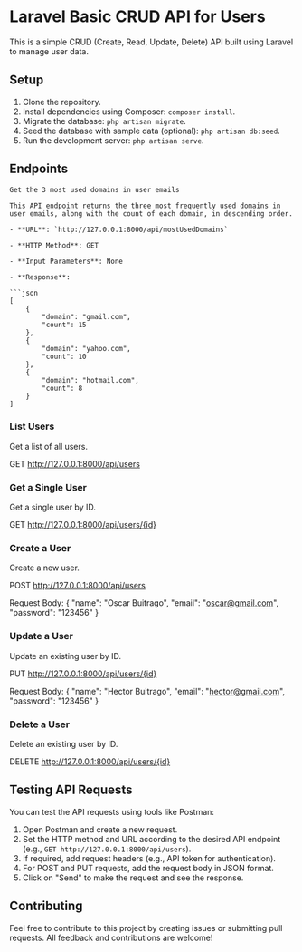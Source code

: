 # Laravel Basic CRUD API for Users

This is a simple CRUD (Create, Read, Update, Delete) API built using Laravel to manage user data.

## Setup

1. Clone the repository.
2. Install dependencies using Composer: `composer install`.
3. Migrate the database: `php artisan migrate`.
4. Seed the database with sample data (optional): `php artisan db:seed`.
5. Run the development server: `php artisan serve`.

## Endpoints

    Get the 3 most used domains in user emails

    This API endpoint returns the three most frequently used domains in user emails, along with the count of each domain, in descending order.

    - **URL**: `http://127.0.0.1:8000/api/mostUsedDomains`

    - **HTTP Method**: GET

    - **Input Parameters**: None

    - **Response**:

    ```json
    [
        {
            "domain": "gmail.com",
            "count": 15
        },
        {
            "domain": "yahoo.com",
            "count": 10
        },
        {
            "domain": "hotmail.com",
            "count": 8
        }
    ]


### List Users

Get a list of all users.

GET http://127.0.0.1:8000/api/users

### Get a Single User

Get a single user by ID.

GET http://127.0.0.1:8000/api/users/{id}

### Create a User

Create a new user.

POST http://127.0.0.1:8000/api/users

Request Body:
{
    "name": "Oscar Buitrago",
    "email": "oscar@gmail.com",
    "password": "123456"
}

### Update a User

Update an existing user by ID.

PUT http://127.0.0.1:8000/api/users/{id}

Request Body:
{
    "name": "Hector Buitrago",
    "email": "hector@gmail.com",
    "password": "123456"
}

### Delete a User

Delete an existing user by ID.

DELETE http://127.0.0.1:8000/api/users/{id}

## Testing API Requests

You can test the API requests using tools like Postman:

1. Open Postman and create a new request.
2. Set the HTTP method and URL according to the desired API endpoint (e.g., `GET http://127.0.0.1:8000/api/users`).
3. If required, add request headers (e.g., API token for authentication).
4. For POST and PUT requests, add the request body in JSON format.
5. Click on "Send" to make the request and see the response.

## Contributing

Feel free to contribute to this project by creating issues or submitting pull requests. All feedback and contributions are welcome!


